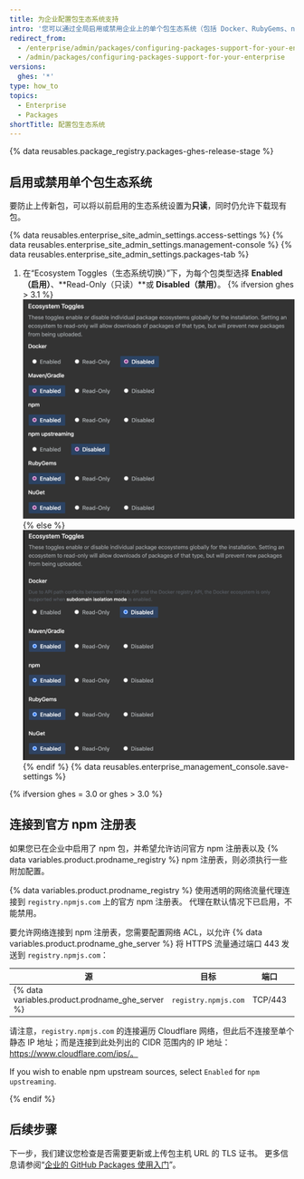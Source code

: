 ```yaml
---
title: 为企业配置包生态系统支持
intro: '您可以通过全局启用或禁用企业上的单个包生态系统（包括 Docker、RubyGems、npm、Apache Maven、Gradle 或 NuGet）为企业配置 {% data variables.product.prodname_registry %} 。 了解支持特定包生态系统的其他配置要求。'
redirect_from:
  - /enterprise/admin/packages/configuring-packages-support-for-your-enterprise
  - /admin/packages/configuring-packages-support-for-your-enterprise
versions:
  ghes: '*'
type: how_to
topics:
  - Enterprise
  - Packages
shortTitle: 配置包生态系统
---
```


{% data reusables.package_registry.packages-ghes-release-stage %}

## 启用或禁用单个包生态系统

要防止上传新包，可以将以前启用的生态系统设置为**只读**，同时仍允许下载现有包。


{% data reusables.enterprise_site_admin_settings.access-settings %}
{% data reusables.enterprise_site_admin_settings.management-console %}
{% data reusables.enterprise_site_admin_settings.packages-tab %}
1. 在“Ecosystem Toggles（生态系统切换）”下，为每个包类型选择 **Enabled（启用）**、**Read-Only（只读）**或 **Disabled（禁用）**。
{% ifversion ghes > 3.1 %}
  ![生态系统切换](/assets/images/enterprise/site-admin-settings/ecosystem-toggles.png){% else %}
![Ecosystem toggles](/assets/images/enterprise/3.1/site-admin-settings/ecosystem-toggles.png){% endif %}
{% data reusables.enterprise_management_console.save-settings %}

{% ifversion ghes = 3.0 or ghes > 3.0 %}
## 连接到官方 npm 注册表

如果您已在企业中启用了 npm 包，并希望允许访问官方 npm 注册表以及 {% data variables.product.prodname_registry %} npm 注册表，则必须执行一些附加配置。

{% data variables.product.prodname_registry %} 使用透明的网络流量代理连接到 `registry.npmjs.com` 上的官方 npm 注册表。 代理在默认情况下已启用，不能禁用。

要允许网络连接到 npm 注册表，您需要配置网络 ACL，以允许 {% data variables.product.prodname_ghe_server %} 将 HTTPS 流量通过端口 443 发送到 `registry.npmjs.com`：

| 源                                                  | 目标                   | 端口      | 类型    |
| -------------------------------------------------- | -------------------- | ------- | ----- |
| {% data variables.product.prodname_ghe_server %} | `registry.npmjs.com` | TCP/443 | HTTPS |

请注意，`registry.npmjs.com` 的连接遍历 Cloudflare 网络，但此后不连接至单个静态 IP 地址；而是连接到此处列出的 CIDR 范围内的 IP 地址：https://www.cloudflare.com/ips/。

If you wish to enable npm upstream sources, select `Enabled` for `npm upstreaming`.

{% endif %}

## 后续步骤

下一步，我们建议您检查是否需要更新或上传包主机 URL 的 TLS 证书。 更多信息请参阅“[企业的 GitHub Packages 使用入门](/admin/packages/getting-started-with-github-packages-for-your-enterprise)”。
